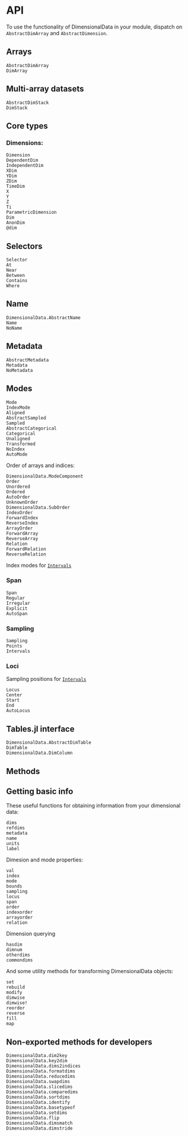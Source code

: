 
# API

To use the functionality of DimensionalData in your module, dispatch on `AbstractDimArray` and `AbstractDimension`.

## Arrays

```@docs
AbstractDimArray
DimArray
```

## Multi-array datasets

```@docs
AbstractDimStack
DimStack
```

## Core types

### Dimensions:

```@docs
Dimension
DependentDim
IndependentDim
XDim
YDim
ZDim
TimeDim
X
Y
Z
Ti
ParametricDimension
Dim
AnonDim
@dim
```


## Selectors

```@docs
Selector
At
Near
Between
Contains
Where
```

## Name

```@docs
DimensionalData.AbstractName
Name
NoName
```

## Metadata

```@docs
AbstractMetadata
Metadata
NoMetadata
```

## Modes

```@docs
Mode
IndexMode
Aligned
AbstractSampled
Sampled
AbstractCategorical
Categorical
Unaligned
Transformed
NoIndex
AutoMode
```

Order of arrays and indices:

```@docs
DimensionalData.ModeComponent
Order
Unordered
Ordered
AutoOrder
UnknownOrder
DimensionalData.SubOrder
IndexOrder
ForwardIndex
ReverseIndex
ArrayOrder
ForwardArray
ReverseArray
Relation
ForwardRelation
ReverseRelation
```

Index modes for [`Intervals`](@ref)

### Span

```@docs
Span
Regular
Irregular
Explicit
AutoSpan
```

### Sampling

```@docs
Sampling
Points
Intervals
```

### Loci

Sampling positions for [`Intervals`](@ref)

```@docs
Locus
Center
Start
End
AutoLocus
```

## Tables.jl interface

```@docs
DimensionalData.AbstractDimTable
DimTable
DimensionalData.DimColumn
```


## Methods

## Getting basic info

These useful functions for obtaining information from your dimensional data:

```@docs
dims
refdims
metadata
name
units
label
```

Dimesion and mode properties:

```@docs
val
index
mode
bounds
sampling
locus
span
order
indexorder
arrayorder
relation
```

Dimension querying

```@docs
hasdim
dimnum
otherdims
commondims
```

And some utility methods for transforming DimensionalData objects:

```@docs
set
rebuild
modify
dimwise
dimwise!
reorder
reverse
fill
map
```

## Non-exported methods for developers

```@docs
DimensionalData.dim2key
DimensionalData.key2dim
DimensionalData.dims2indices
DimensionalData.formatdims
DimensionalData.reducedims
DimensionalData.swapdims
DimensionalData.slicedims
DimensionalData.comparedims
DimensionalData.sortdims
DimensionalData.identify
DimensionalData.basetypeof
DimensionalData.setdims
DimensionalData.flip
DimensionalData.dimsmatch
DimensionalData.dimstride
```
